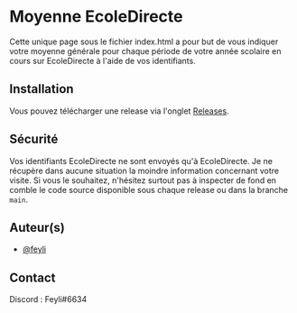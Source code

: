 
# Moyenne EcoleDirecte

Cette unique page sous le fichier index.html a pour but de vous indiquer votre moyenne générale pour chaque période de votre année scolaire en cours sur EcoleDirecte à l'aide de vos identifiants.

## Installation

Vous pouvez télécharger une release via l'onglet [Releases](https://github.com/feyli/ecoledirecte-moyenne/releases).

## Sécurité

Vos identifiants EcoleDirecte ne sont envoyés qu'à EcoleDirecte. Je ne récupère dans aucune situation la moindre information concernant votre visite. Si vous le souhaitez, n'hésitez surtout pas à inspecter de fond en comble le code source disponible sous chaque release ou dans la branche `main`.

## Auteur(s)

- [@feyli](https://www.github.com/feyli)

## Contact

Discord : Feyli#6634
